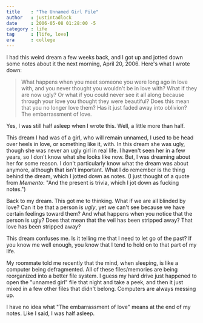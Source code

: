 ```yaml
---
title    : "The Unnamed Girl File"
author   : justintadlock
date     : 2006-05-08 01:28:00 -5
category : life
tag      : [life, love]
era      : college
---
```


I had this weird dream a few weeks back, and I got up and jotted down some notes about it the next morning, April 20, 2006.  Here's what I wrote down:

<blockquote class="quote">
What happens when you meet someone you were long ago in love with, and you never thought you wouldn't be in love with?  What if they are now ugly?  Or what if you could never see it all along because through your love you thought they were beautiful?  Does this mean that you no longer love them?  Has it just faded away into oblivion?
The embarrassment of love.
</blockquote>

Yes, I was still half asleep when I wrote this.  Well, a little more than half.

This dream I had was of a girl, who will remain unnamed, I used to be head over heels in love, or something like it, with.  In this dream she was ugly, though she was never an ugly girl in real life.  I haven't seen her in a few years, so I don't know what she looks like now.  But, I was dreaming about her for some reason.  I don't particularly know what the dream was about anymore, although that isn't important.  What I do remember is the thing behind the dream, which I jotted down as notes.  (I just thought of a quote from <em> Memento</em>: "And the present is trivia, which I jot down as fucking notes.")

Back to my dream.  This got me to thinking.  What if we are all blinded by love?  Can it be that a person is <em> ugly</em>, yet we can't see because we have certain feelings toward them?  And what happens when you notice that the person is ugly?  Does that mean that the veil has been stripped away?  That love has been stripped away?

This dream confuses me.  Is it telling me that I need to let go of the past?  If you know me well enough, you know that I tend to hold on to that part of my life.

My roommate told me recently that the mind, when sleeping, is like a computer being defragmented.  All of these files/memories are being reorganized into a better file system.  I guess my hard drive just happened to open the "unnamed girl" file that night and take a peek, and then it just mixed in a few other files that didn't belong.  Computers are always messing up.

I have no idea what "The embarrassment of love" means at the end of my notes.  Like I said, I was half asleep.
